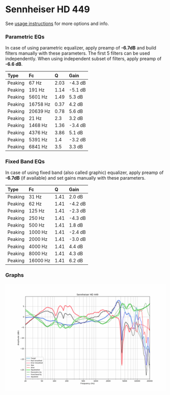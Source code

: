 # Sennheiser HD 449
See [usage instructions](https://github.com/jaakkopasanen/AutoEq#usage) for more options and info.

### Parametric EQs
In case of using parametric equalizer, apply preamp of **-6.7dB** and build filters manually
with these parameters. The first 5 filters can be used independently.
When using independent subset of filters, apply preamp of **-6.6 dB**.

| Type    | Fc       |    Q | Gain    |
|:--------|:---------|:-----|:--------|
| Peaking | 67 Hz    | 2.03 | -4.3 dB |
| Peaking | 191 Hz   | 1.14 | -5.1 dB |
| Peaking | 5601 Hz  | 1.49 | 5.3 dB  |
| Peaking | 16758 Hz | 0.37 | 4.2 dB  |
| Peaking | 20639 Hz | 0.78 | 5.6 dB  |
| Peaking | 21 Hz    | 2.3  | 3.2 dB  |
| Peaking | 1468 Hz  | 1.36 | -3.4 dB |
| Peaking | 4376 Hz  | 3.86 | 5.1 dB  |
| Peaking | 5391 Hz  | 1.4  | -3.2 dB |
| Peaking | 6841 Hz  | 3.5  | 3.3 dB  |

### Fixed Band EQs
In case of using fixed band (also called graphic) equalizer, apply preamp of **-6.7dB**
(if available) and set gains manually with these parameters.

| Type    | Fc       |    Q | Gain    |
|:--------|:---------|:-----|:--------|
| Peaking | 31 Hz    | 1.41 | 2.0 dB  |
| Peaking | 62 Hz    | 1.41 | -4.2 dB |
| Peaking | 125 Hz   | 1.41 | -2.3 dB |
| Peaking | 250 Hz   | 1.41 | -4.3 dB |
| Peaking | 500 Hz   | 1.41 | 1.8 dB  |
| Peaking | 1000 Hz  | 1.41 | -2.4 dB |
| Peaking | 2000 Hz  | 1.41 | -3.0 dB |
| Peaking | 4000 Hz  | 1.41 | 4.4 dB  |
| Peaking | 8000 Hz  | 1.41 | 4.3 dB  |
| Peaking | 16000 Hz | 1.41 | 6.2 dB  |

### Graphs
![](./Sennheiser%20HD%20449.png)